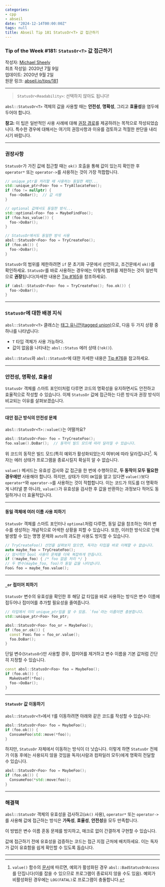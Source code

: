 ```yaml
---
categories:
- cpp
- abseil
date: "2024-12-14T00:00:00Z"
tags: null
title: Abseil Tip 181 StatusOr<T> 값 접근하기
---
```


### Tip of the Week #181: `StatusOr<T>` 값 접근하기

작성자: [Michael Sheely](mailto:msheely@google.com)  
최초 작성일: 2020년 7월 9일  
업데이트: 2020년 9월 2일  
원문 링크: [abseil.io/tips/181](https://abseil.io/tips/181)  

---

> `StatusOr<Readability>`: 선택하지 않아도 됩니다!

`absl::StatusOr<T>` 객체의 값을 사용할 때는 **안전성**, **명확성**, 그리고 **효율성**을 염두에 두어야 합니다.  

**참고:** 이 팁은 일반적인 사용 사례에 대해 [권장 경로](https://moma.corp.google.com/glossary/term/11ngkm2f_v)를 제공하려는 목적으로 작성되었습니다. 특수한 경우에 대해서는 여기의 권장사항과 이유를 검토하고 적절한 판단을 내리시기 바랍니다.

---

### 권장사항

`StatusOr`가 가진 값에 접근할 때는 `ok()` 호출을 통해 값이 있는지 확인한 후 `operator*` 또는 `operator->`를 사용하는 것이 가장 적합합니다.

```cpp
// unique_ptr을 처리할 때 사용하는 동일한 패턴...
std::unique_ptr<Foo> foo = TryAllocateFoo();
if (foo != nullptr) {
  foo->DoBar();  // 값 사용
}

// optional 값에서도 동일한 방식...
std::optional<Foo> foo = MaybeFindFoo();
if (foo.has_value()) {
  foo->DoBar();
}

// StatusOr에서도 동일한 방식 사용
absl::StatusOr<Foo> foo = TryCreateFoo();
if (foo.ok()) {
  foo->DoBar();
}
```

`StatusOr`의 범위를 제한하려면 `if` 문 초기화 구문에서 선언하고, 조건문에서 `ok()`를 확인하세요. `StatusOr`를 바로 사용하는 경우에는 이렇게 범위를 제한하는 것이 일반적으로 **권장**됩니다(자세한 내용은 [Tip #165](/tips/165)을 참조하세요).

```cpp
if (absl::StatusOr<Foo> foo = TryCreateFoo(); foo.ok()) {
  foo->DoBar();
}
```

---

### `StatusOr`에 대한 배경 지식

`absl::StatusOr<T>` 클래스는 [태그 유니언(tagged union)](https://en.wikipedia.org/wiki/Tagged_union)으로, 다음 두 가지 상황 중 하나를 나타냅니다:

- `T` 타입 객체가 사용 가능하다.
- 값이 없음을 나타내는 `absl::Status` 에러 상태 (`!ok()`).

`absl::Status`와 `absl::StatusOr`에 대한 자세한 내용은 [Tip #76](/tips/76)을 참고하세요.

---

### 안전성, 명확성, 효율성

`StatusOr` 객체를 스마트 포인터처럼 다루면 코드의 명확성을 유지하면서도 안전하고 효율적으로 작성할 수 있습니다. 이제 `StatusOr` 값에 접근하는 다른 방식과 권장 방식이 비교되는 이유를 살펴보겠습니다.

---

#### 대안 접근 방식의 안전성 문제

`absl::StatusOr<T>::value()`는 어떨까요?

```cpp
absl::StatusOr<Foo> foo = TryCreateFoo();
foo.value().DoBar();  // 동작이 빌드 모드에 따라 달라질 수 있습니다.
```

위 코드의 동작은 빌드 모드(특히 예외가 활성화되었는지 여부)에 따라 달라집니다[^1]. 독자는 에러 상태가 프로그램을 종료시킬지 확실히 알 수 없습니다.

`value()` 메서드는 유효성 검사와 값 접근을 한 번에 수행하므로, **두 동작이 모두 필요한 경우에만** 사용해야 합니다. 하지만, 상태가 이미 `OK`임을 알고 있다면 `value()`보다 `operator*`와 `operator->`를 사용하는 것이 적합합니다. 이는 코드가 의도를 더 명확하게 나타낼 뿐 아니라, `value()`가 유효성을 검사한 후 값을 반환하는 과정보다 적어도 동일하거나 더 효율적입니다.

---

#### 동일 객체에 여러 이름 사용 피하기

`StatusOr` 객체를 스마트 포인터나 `optional`처럼 다루면, 동일 값을 참조하는 여러 변수를 생성하는 개념적으로 어색한 상황을 피할 수 있습니다. 또한, 이러한 방식으로 인해 발생할 수 있는 명명 문제와 `auto`의 과도한 사용도 방지할 수 있습니다.

```cpp
// TryCreateFoo() 선언을 살펴보지 않으면, 독자는 타입을 바로 이해할 수 없습니다.
auto maybe_foo = TryCreateFoo();
// 암시적인 bool 사용이 문제를 더욱 복잡하게 만듭니다.
if (!maybe_foo) { /* foo 없음 처리 */ }
// 두 변수(maybe_foo, foo)가 동일 값을 나타냅니다.
Foo& foo = maybe_foo.value();
```

---

#### `_or` 접미어 피하기

`StatusOr` 변수의 유효성을 확인한 후 해당 값 타입을 바로 사용하는 방식은 변수 이름에 접두어나 접미어를 추가할 필요성을 줄여줍니다. 

```cpp
// 타입에서 이미 unique_ptr임을 알 수 있음. `foo`라는 이름이면 충분합니다.
std::unique_ptr<Foo> foo_ptr;

absl::StatusOr<Foo> foo_or = MaybeFoo();
if (foo_or.ok()) {
  const Foo& foo = foo_or.value();
  foo.DoBar();
}
```

단일 변수(`StatusOr`)만 사용할 경우, 접미어를 제거하고 변수 이름을 기본 값처럼 간단히 지정할 수 있습니다.

```cpp
const absl::StatusOr<Foo> foo = MaybeFoo();
if (foo.ok()) {
  MakeUseOf(*foo);
  foo->DoBar();
}
```

---

#### `StatusOr` 값 이동하기

`absl::StatusOr<T>`에서 `T`를 이동하려면 아래와 같은 코드를 작성할 수 있습니다:

```cpp
absl::StatusOr<Foo> foo = MaybeFoo();
if (foo.ok()) {
  ConsumeFoo(std::move(*foo));
}
```

하지만, `StatusOr` 자체에서 이동하는 방식이 더 낫습니다. 이렇게 하면 `StatusOr` 전체가 이동 후에는 사용되지 않을 것임을 독자(사람과 컴파일러 모두)에게 명확히 전달할 수 있습니다.

```cpp
absl::StatusOr<Foo> foo = MaybeFoo();
if (foo.ok()) {
  ConsumeFoo(*std::move(foo));
}
```

---

### 해결책

`absl::StatusOr` 객체의 유효성을 검사하고(`ok()` 사용), `operator*` 또는 `operator->`를 사용해 값에 접근하는 방식은 **가독성**, **효율성**, **안전성**을 모두 만족합니다.

이 방법은 변수 이름 혼동 문제를 방지하고, 매크로 없이 간결하게 구현할 수 있습니다.

값에 접근하기 전에 유효성을 검증하는 코드는 접근 지점 근처에 배치하세요. 이는 독자가 값이 유효함을 쉽게 확인할 수 있도록 돕습니다.

[^1]: `value()` 함수의 [문서](https://github.com/abseil/abseil-cpp/blob/master/absl/status/statusor.h)에 따르면, 예외가 활성화된 경우 `absl::BadStatusOrAccess`를 던집니다(이를 잡을 수 있으므로 프로그램이 종료되지 않을 수도 있음). 예외가 비활성화된 경우에는 `LOG(FATAL)`로 프로그램이 충돌합니다.

---